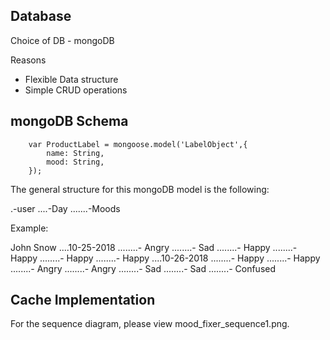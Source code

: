 ## Database
Choice of DB - mongoDB

Reasons
- Flexible Data structure
- Simple CRUD operations

## mongoDB Schema
```
    var ProductLabel = mongoose.model('LabelObject',{
        name: String, 
        mood: String, 
    });
```
The general structure for this mongoDB model is the following:

.-user
....-Day
.......-Moods
       

Example:

John Snow
....10-25-2018
........- Angry
........- Sad
........- Happy
........- Happy
........- Happy
........- Happy
....10-26-2018
........- Happy
........- Happy
........- Angry
........- Angry
........- Sad
........- Sad
........- Confused

## Cache Implementation


For the sequence diagram, please view mood_fixer_sequence1.png.
